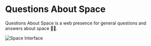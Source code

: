 # Questions About Space

Questions About Space is a web presence for general questions and answers about space 🚀✨.

![Space Interface](https://res.cloudinary.com/dn1q8h2ga/image/upload/v1649265957/space/social_lcghhu.jpg)
